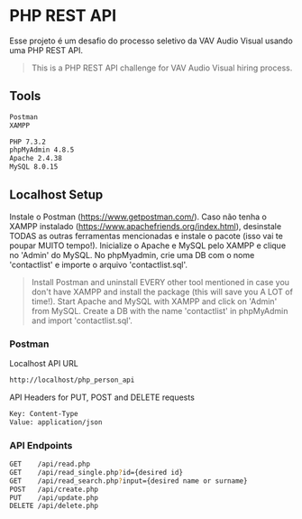 # PHP REST API

Esse projeto é um desafio do processo seletivo da VAV Audio Visual usando uma PHP REST API.

> This is a PHP REST API challenge for VAV Audio Visual hiring process.

## Tools

```sh
Postman
XAMPP

PHP 7.3.2
phpMyAdmin 4.8.5
Apache 2.4.38
MySQL 8.0.15
```

## Localhost Setup

Instale o Postman (https://www.getpostman.com/). 
Caso não tenha o XAMPP instalado (https://www.apachefriends.org/index.html), desinstale TODAS as outras ferramentas mencionadas e instale o pacote (isso vai te poupar MUITO tempo!). 
Inicialize o Apache e MySQL pelo XAMPP e clique no 'Admin' do MySQL. No phpMyadmin, crie uma DB com o nome 'contactlist' e importe o arquivo 'contactlist.sql'.

> Install Postman and uninstall EVERY other tool mentioned in case you don't have XAMPP and install the package (this will save you A LOT of time!).
> Start Apache and MySQL with XAMPP and click on 'Admin' from MySQL. Create a DB with the name 'contactlist' in phpMyAdmin and import 'contactlist.sql'.

### Postman

Localhost API URL

```sh
http://localhost/php_person_api
```
API Headers for PUT, POST and DELETE requests

```sh
Key: Content-Type
Value: application/json
```
### API Endpoints

```sh
GET    /api/read.php
GET    /api/read_single.php?id={desired id}
GET    /api/read_search.php?input={desired name or surname}
POST   /api/create.php
PUT    /api/update.php
DELETE /api/delete.php
```